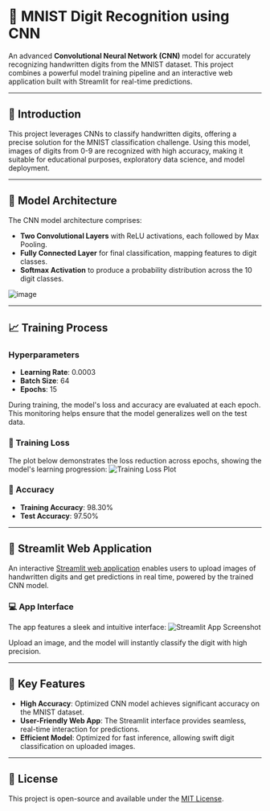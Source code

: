 # 🧠 MNIST Digit Recognition using CNN

An advanced **Convolutional Neural Network (CNN)** model for accurately recognizing handwritten digits from the MNIST dataset. This project combines a powerful model training pipeline and an interactive web application built with Streamlit for real-time predictions.

---

## 📖 Introduction
This project leverages CNNs to classify handwritten digits, offering a precise solution for the MNIST classification challenge. Using this model, images of digits from 0-9 are recognized with high accuracy, making it suitable for educational purposes, exploratory data science, and model deployment.

---

## 🧬 Model Architecture
The CNN model architecture comprises:
- **Two Convolutional Layers** with ReLU activations, each followed by Max Pooling.
- **Fully Connected Layer** for final classification, mapping features to digit classes.
- **Softmax Activation** to produce a probability distribution across the 10 digit classes.

![image](https://github.com/user-attachments/assets/c6153aa6-d145-429b-a152-64fac30ff25b)

---

## 📈 Training Process
### Hyperparameters
- **Learning Rate**: 0.0003
- **Batch Size**: 64
- **Epochs**: 15

During training, the model's loss and accuracy are evaluated at each epoch. This monitoring helps ensure that the model generalizes well on the test data.

### 🔹 Training Loss
The plot below demonstrates the loss reduction across epochs, showing the model's learning progression:
![Training Loss Plot](images/training_loss.png)

### 🔹 Accuracy
- **Training Accuracy**: 98.30%
- **Test Accuracy**: 97.50%

---

## 🚀 Streamlit Web Application
An interactive [Streamlit web application]([ADD_YOUR_STREAMLIT_APP_LINK_HERE](https://cnn-mnist-uvtrszxczn3qcd3yt4m6am.streamlit.app/)) enables users to upload images of handwritten digits and get predictions in real time, powered by the trained CNN model.

### 💻 App Interface
The app features a sleek and intuitive interface:
![Streamlit App Screenshot](![image](https://github.com/user-attachments/assets/61860ceb-951a-42df-9ff0-2e601f92db14))

Upload an image, and the model will instantly classify the digit with high precision.

---

## 🔑 Key Features
- **High Accuracy**: Optimized CNN model achieves significant accuracy on the MNIST dataset.
- **User-Friendly Web App**: The Streamlit interface provides seamless, real-time interaction for predictions.
- **Efficient Model**: Optimized for fast inference, allowing swift digit classification on uploaded images.

---

## 📜 License
This project is open-source and available under the [MIT License](LICENSE).

